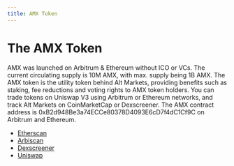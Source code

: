 ```yaml
---
title: AMX Token
---
```


# The AMX Token

AMX was launched on Arbitrum & Ethereum without ICO or VCs.
The current circulating supply is 10M AMX, with max. supply being 1B AMX.
The AMX token is the utility token behind Alt Markets, providing benefits such as staking, fee reductions and voting rights to AMX token holders.
You can trade tokens on Uniswap V3 using Arbitrum or Ethereum networks, and track Alt Markets on CoinMarketCap or Dexscreener.
The AMX contract address is 0xB2d948Be3a74ECCe80378D4093E6cD7f4dC1Cf9C on Arbitrum and Ethereum.

- [Etherscan](https://etherscan.io/token/0xb2d948be3a74ecce80378d4093e6cd7f4dc1cf9c)
- [Arbiscan](https://arbiscan.io/token/0xb2d948be3a74ecce80378d4093e6cd7f4dc1cf9c)
- [Dexscreener](https://dexscreener.com/arbitrum/0x0f35ce0467a1da831593a10f87a6690694300d0f)
- [Uniswap](https://app.uniswap.org/#/swap?inputCurrency=ETH&outputCurrency=0xB2d948Be3a74ECCe80378D4093E6cD7f4dC1Cf9C)